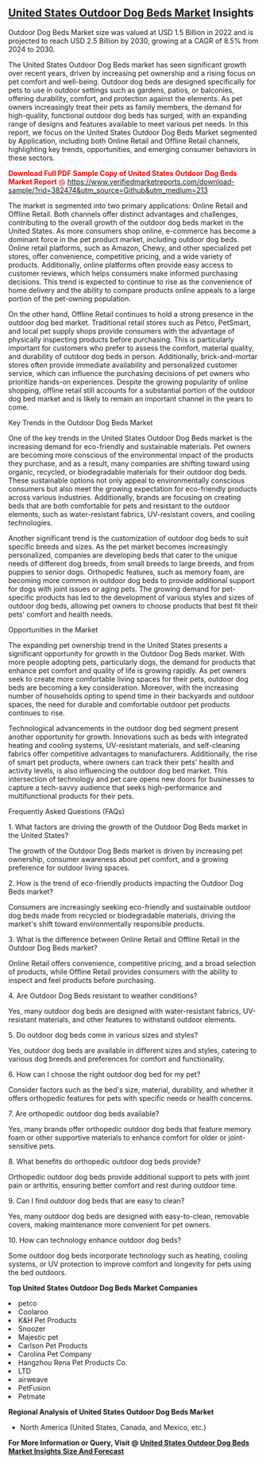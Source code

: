 <h2><a href="https://www.verifiedmarketreports.com/download-sample/?rid=382474&amp;utm_source=Github&amp;utm_medium=213" target="_blank">United States Outdoor Dog Beds Market</a> Insights</h2><p>Outdoor Dog Beds Market size was valued at USD 1.5 Billion in 2022 and is projected to reach USD 2.5 Billion by 2030, growing at a CAGR of 8.5% from 2024 to 2030.</p><p><p>The United States Outdoor Dog Beds market has seen significant growth over recent years, driven by increasing pet ownership and a rising focus on pet comfort and well-being. Outdoor dog beds are designed specifically for pets to use in outdoor settings such as gardens, patios, or balconies, offering durability, comfort, and protection against the elements. As pet owners increasingly treat their pets as family members, the demand for high-quality, functional outdoor dog beds has surged, with an expanding range of designs and features available to meet various pet needs. In this report, we focus on the United States Outdoor Dog Beds Market segmented by Application, including both Online Retail and Offline Retail channels, highlighting key trends, opportunities, and emerging consumer behaviors in these sectors. <p><span class=""><span style="color: #ff0000;"><strong>Download Full PDF Sample Copy of United States Outdoor Dog Beds Market Report</strong> @ </span><a href="https://www.verifiedmarketreports.com/download-sample/?rid=382474&amp;utm_source=Github&amp;utm_medium=213" target="_blank">https://www.verifiedmarketreports.com/download-sample/?rid=382474&amp;utm_source=Github&amp;utm_medium=213</a></span></p><p>The market is segmented into two primary applications: Online Retail and Offline Retail. Both channels offer distinct advantages and challenges, contributing to the overall growth of the outdoor dog beds market in the United States. As more consumers shop online, e-commerce has become a dominant force in the pet product market, including outdoor dog beds. Online retail platforms, such as Amazon, Chewy, and other specialized pet stores, offer convenience, competitive pricing, and a wide variety of products. Additionally, online platforms often provide easy access to customer reviews, which helps consumers make informed purchasing decisions. This trend is expected to continue to rise as the convenience of home delivery and the ability to compare products online appeals to a large portion of the pet-owning population.<p>On the other hand, Offline Retail continues to hold a strong presence in the outdoor dog bed market. Traditional retail stores such as Petco, PetSmart, and local pet supply shops provide consumers with the advantage of physically inspecting products before purchasing. This is particularly important for customers who prefer to assess the comfort, material quality, and durability of outdoor dog beds in person. Additionally, brick-and-mortar stores often provide immediate availability and personalized customer service, which can influence the purchasing decisions of pet owners who prioritize hands-on experiences. Despite the growing popularity of online shopping, offline retail still accounts for a substantial portion of the outdoor dog bed market and is likely to remain an important channel in the years to come.<p>Key Trends in the Outdoor Dog Beds Market<p>One of the key trends in the United States Outdoor Dog Beds market is the increasing demand for eco-friendly and sustainable materials. Pet owners are becoming more conscious of the environmental impact of the products they purchase, and as a result, many companies are shifting toward using organic, recycled, or biodegradable materials for their outdoor dog beds. These sustainable options not only appeal to environmentally conscious consumers but also meet the growing expectation for eco-friendly products across various industries. Additionally, brands are focusing on creating beds that are both comfortable for pets and resistant to the outdoor elements, such as water-resistant fabrics, UV-resistant covers, and cooling technologies. <p>Another significant trend is the customization of outdoor dog beds to suit specific breeds and sizes. As the pet market becomes increasingly personalized, companies are developing beds that cater to the unique needs of different dog breeds, from small breeds to large breeds, and from puppies to senior dogs. Orthopedic features, such as memory foam, are becoming more common in outdoor dog beds to provide additional support for dogs with joint issues or aging pets. The growing demand for pet-specific products has led to the development of various styles and sizes of outdoor dog beds, allowing pet owners to choose products that best fit their pets' comfort and health needs.<p>Opportunities in the Market<p>The expanding pet ownership trend in the United States presents a significant opportunity for growth in the Outdoor Dog Beds market. With more people adopting pets, particularly dogs, the demand for products that enhance pet comfort and quality of life is growing rapidly. As pet owners seek to create more comfortable living spaces for their pets, outdoor dog beds are becoming a key consideration. Moreover, with the increasing number of households opting to spend time in their backyards and outdoor spaces, the need for durable and comfortable outdoor pet products continues to rise.<p>Technological advancements in the outdoor dog bed segment present another opportunity for growth. Innovations such as beds with integrated heating and cooling systems, UV-resistant materials, and self-cleaning fabrics offer competitive advantages to manufacturers. Additionally, the rise of smart pet products, where owners can track their pets' health and activity levels, is also influencing the outdoor dog bed market. This intersection of technology and pet care opens new doors for businesses to capture a tech-savvy audience that seeks high-performance and multifunctional products for their pets.<p>Frequently Asked Questions (FAQs)<p>1. What factors are driving the growth of the Outdoor Dog Beds market in the United States?<p>The growth of the Outdoor Dog Beds market is driven by increasing pet ownership, consumer awareness about pet comfort, and a growing preference for outdoor living spaces.<p>2. How is the trend of eco-friendly products impacting the Outdoor Dog Beds market?<p>Consumers are increasingly seeking eco-friendly and sustainable outdoor dog beds made from recycled or biodegradable materials, driving the market's shift toward environmentally responsible products.<p>3. What is the difference between Online Retail and Offline Retail in the Outdoor Dog Beds market?<p>Online Retail offers convenience, competitive pricing, and a broad selection of products, while Offline Retail provides consumers with the ability to inspect and feel products before purchasing.<p>4. Are Outdoor Dog Beds resistant to weather conditions?<p>Yes, many outdoor dog beds are designed with water-resistant fabrics, UV-resistant materials, and other features to withstand outdoor elements.<p>5. Do outdoor dog beds come in various sizes and styles?<p>Yes, outdoor dog beds are available in different sizes and styles, catering to various dog breeds and preferences for comfort and functionality.<p>6. How can I choose the right outdoor dog bed for my pet?<p>Consider factors such as the bed's size, material, durability, and whether it offers orthopedic features for pets with specific needs or health concerns.<p>7. Are orthopedic outdoor dog beds available?<p>Yes, many brands offer orthopedic outdoor dog beds that feature memory foam or other supportive materials to enhance comfort for older or joint-sensitive pets.<p>8. What benefits do orthopedic outdoor dog beds provide?<p>Orthopedic outdoor dog beds provide additional support to pets with joint pain or arthritis, ensuring better comfort and rest during outdoor time.<p>9. Can I find outdoor dog beds that are easy to clean?<p>Yes, many outdoor dog beds are designed with easy-to-clean, removable covers, making maintenance more convenient for pet owners.<p>10. How can technology enhance outdoor dog beds?<p>Some outdoor dog beds incorporate technology such as heating, cooling systems, or UV protection to improve comfort and longevity for pets using the bed outdoors.</p><p><strong>Top United States Outdoor Dog Beds Market Companies</strong></p><div data-test-id=""><p><li>petco</li><li> Coolaroo</li><li> K&H Pet Products</li><li> Snoozer</li><li> Majestic pet</li><li> Carlson Pet Products</li><li> Carolina Pet Company</li><li> Hangzhou Rena Pet Products Co.</li><li> LTD</li><li> airweave</li><li> PetFusion</li><li> Petmate</li></p><div><strong>Regional Analysis of&nbsp;United States Outdoor Dog Beds Market</strong></div><ul><li dir="ltr"><p dir="ltr">North America&nbsp;(United States, Canada, and Mexico, etc.)</p></li></ul><p><strong>For More Information or Query, Visit @&nbsp;</strong><strong><a href="https://www.verifiedmarketreports.com/product/outdoor-dog-beds-market/?utm_source=Github&amp;utm_medium=213" target="_blank">United States Outdoor Dog Beds Market Insights Size And Forecast</a></strong></p></div>
